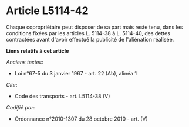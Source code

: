 # Article L5114-42

Chaque copropriétaire peut disposer de sa part mais reste tenu, dans les conditions fixées par les articles L. 5114-38 à L.
5114-40, des dettes contractées avant d'avoir effectué la publicité de l'aliénation réalisée.

**Liens relatifs à cet article**

_Anciens textes_:

  - Loi n°67-5 du 3 janvier 1967 - art. 22 (Ab), alinéa 1

_Cite_:

  - Code des transports - art. L5114-38 (V)

_Codifié par_:

  - Ordonnance n°2010-1307 du 28 octobre 2010 - art. (V)

